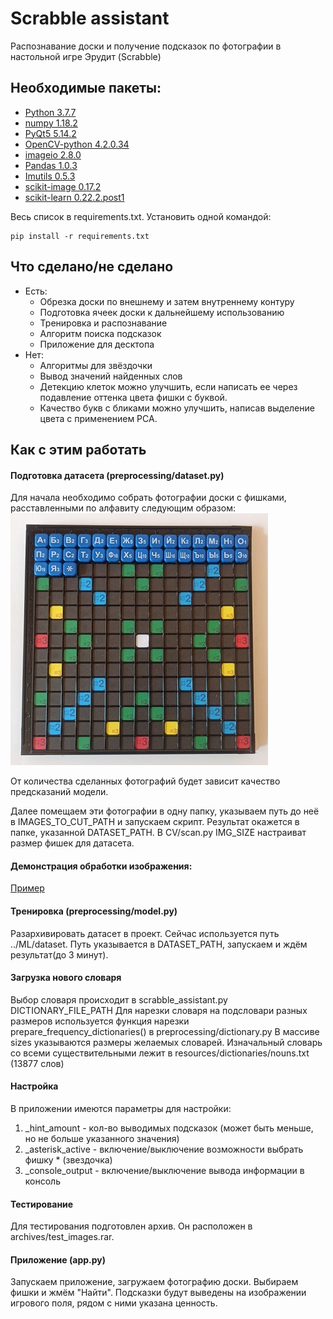 # Scrabble assistant
Распознавание доски и получение подсказок по фотографии в настольной игре Эрудит (Scrabble)

## Необходимые пакеты:
- [Python 3.7.7](https://www.python.org/)
- [numpy 1.18.2](https://numpy.org)
- [PyQt5 5.14.2](https://pypi.org/project/PyQt5/)
- [OpenCV-python 4.2.0.34](https://pypi.org/project/opencv-python/)
- [imageio 2.8.0](https://imageio.readthedocs.io/en/stable/installation.html)
- [Pandas 1.0.3](https://github.com/pandas-dev/pandas/releases)
- [Imutils 0.5.3](https://github.com/jrosebr1/imutils)
- [scikit-image 0.17.2](https://scikit-image.org/)
- [scikit-learn 0.22.2.post1](https://scikit-learn.org/stable/index.html)

Весь список в requirements.txt. Установить одной командой:
```commandline
pip install -r requirements.txt
```
## Что сделано/не сделано

 - Есть:
   + Обрезка доски по внешнему и затем внутреннему контуру
   + Подготовка ячеек доски к дальнейшему использованию
   + Тренировка и распознавание
   + Алгоритм поиска подсказок
   + Приложение для десктопа
 - Нет:
   + Алгоритмы для звёздочки
   + Вывод значений найденных слов
   + Детекцию клеток можно улучшить, если написать ее через 
   подавление оттенка цвета фишки с буквой.
   + Качество букв с бликами можно улучшить, написав выделение цвета с применением PCA.

## Как с этим работать
#### Подготовка датасета (preprocessing/dataset.py)
Для начала необходимо собрать фотографии доски с фишками, 
расставленными по алфавиту следующим образом:  
![Доска для датасета](resources/for_readme/raw.jpg)

От количества сделанных фотографий будет зависит качество предсказаний модели.

Далее помещаем эти фотографии в одну папку, указываем путь до неё в 
IMAGES_TO_CUT_PATH и запускаем скрипт. Результат окажется в папке, 
указанной DATASET_PATH. В CV/scan.py IMG_SIZE настраиват 
размер фишек для датасета.

#### Демонстрация обработки изображения:
[Пример](EXAMPLE.md)

#### Тренировка (preprocessing/model.py)
Разархивировать датасет в проект. Сейчас используется путь ../ML/dataset.
Путь указывается в DATASET_PATH, запускаем и ждём результат(до 3 минут).

#### Загрузка нового словаря
Выбор словаря происходит в scrabble_assistant.py DICTIONARY_FILE_PATH
Для нарезки словаря на подсловари разных размеров используется функция нарезки
prepare_frequency_dictionaries() в preprocessing/dictionary.py
В массиве sizes указываются размеры желаемых словарей.
Изначальный словарь со всеми существительными лежит в resources/dictionaries/nouns.txt (13877 слов)

#### Настройка
В приложении имеются параметры для настройки:
1) _hint_amount - кол-во выводимых подсказок (может быть меньше, но не больше указанного значения)
2) _asterisk_active - включение/выключение возможности выбрать фишку * (звездочка)
3) _console_output - включение/выключение вывода информации в консоль

#### Тестирование
Для тестирования подготовлен архив. Он расположен в archives/test_images.rar.

#### Приложение (app.py)
Запускаем приложение, загружаем фотографию доски. Выбираем фишки и жмём "Найти".
Подсказки будут выведены на изображении игрового поля, рядом с ними указана ценность.
